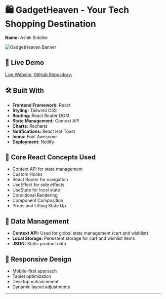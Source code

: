# 🛍️ GadgetHeaven - Your Tech Shopping Destination

**Name:** Ashik Siddike

![GadgetHeaven Banner](https://i.ibb.co.com/MpnMcvT/Screenshot-2024-11-05-205728.png)

## 🌟 Live Demo

[Live Website:](https://gadgets-haven.netlify.app/)
[GitHub Repository:](https://github.com/programming-hero-web-course-4/b10a8-gadget-heaven-Ashik-Siddike)

## 🛠️ Built With

- **Frontend Framework:** React
- **Styling:** Tailwind CSS
- **Routing:** React Router DOM
- **State Management:** Context API
- **Charts:** Recharts
- **Notifications:** React Hot Toast
- **Icons:** Font Awesome
- **Deployment:** Netlify

## 🚀 Core React Concepts Used

- Context API for state management
- Custom Hooks
- React Router for navigation
- UseEffect for side effects
- UseState for local state
- Conditional Rendering
- Component Composition
- Props and Lifting State Up

## 💾 Data Management

- **Context API:** Used for global state management (cart and wishlist)
- **Local Storage:** Persistent storage for cart and wishlist items
- **JSON:** Static product data

## 📱 Responsive Design

- Mobile-first approach
- Tablet optimization
- Desktop enhancement
- Dynamic layout adjustments

---
